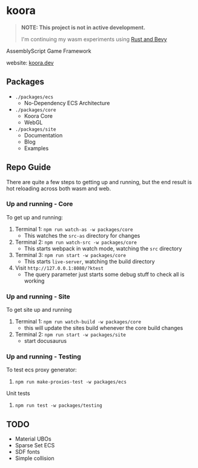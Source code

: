 # koora

> **NOTE: This project is not in active development.**
> 
> I'm continuing my wasm experiments using [Rust and Bevy](https://bevyengine.org/)

AssemblyScript Game Framework

website: [koora.dev](https://koora.dev)

## Packages

- `./packages/ecs`
  - No-Dependency ECS Architecture
- `./packages/core`
  - Koora Core
  - WebGL
- `./packages/site`
  - Documentation
  - Blog
  - Examples

## Repo Guide

There are quite a few steps to getting up and running, but the end result is hot reloading across both wasm and web.

### Up and running - Core

To get up and running:
1. Terminal 1: `npm run watch-as -w packages/core`
   - This watches the `src-as` directory for changes
2. Terminal 2: `npm run watch-src -w packages/core`
   - This starts webpack in watch mode, watching the `src` directory
4. Terminal 3: `npm run start -w packages/core`
   - This starts `live-server`, watching the build directory
5. Visit `http://127.0.0.1:8080/?ktest`
	- The query parameter just starts some debug stuff to check all is working

### Up and running - Site

To get site up and running
1. Terminal 1: `npm run watch-build -w packages/core`
	- this will update the sites build whenever the core build changes
2. Terminal 2: `npm run start -w packages/site`
	- start docusaurus

### Up and running - Testing

To test ecs proxy generator:
1. `npm run make-proxies-test -w packages/ecs`

Unit tests
1. `npm run test -w packages/testing`

## TODO
- Material UBOs
- Sparse Set ECS
- SDF fonts
- Simple collision
